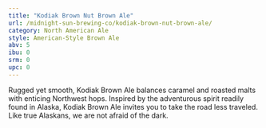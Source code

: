 ```yaml
---
title: "Kodiak Brown Nut Brown Ale"
url: /midnight-sun-brewing-co/kodiak-brown-nut-brown-ale/
category: North American Ale
style: American-Style Brown Ale
abv: 5
ibu: 0
srm: 0
upc: 0
---
```

Rugged yet smooth, Kodiak Brown Ale balances caramel and roasted malts with enticing Northwest hops. Inspired by the adventurous spirit readily found in Alaska, Kodiak Brown Ale invites you to take the road less traveled. Like true Alaskans, we are not afraid of the dark.
